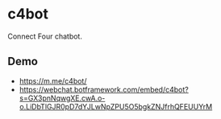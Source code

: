# c4bot

Connect Four chatbot.

## Demo
- https://m.me/c4bot/
- https://webchat.botframework.com/embed/c4bot?s=GX3pnNqwgXE.cwA.o-o.LiDbTlGJR0pD7dYJLwNpZPU5O5bgkZNJfrhQFEUUYrM